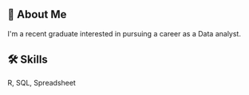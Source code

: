 ## 🚀 About Me
I'm a recent graduate interested in pursuing a career as a Data analyst. 

## 🛠 Skills
R, SQL, Spreadsheet
